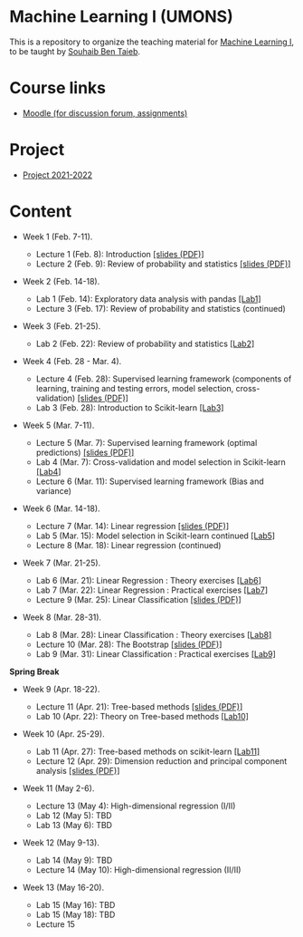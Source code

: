 # Machine Learning I (UMONS)

This is a repository to organize the teaching material for [Machine Learning I](https://applications.umons.ac.be/web/en/pde/2021-2022/aa/S-INFO-256.htm), to be taught by [Souhaib Ben Taieb](http://www.souhaib-bentaieb.com).

# Course links

- [Moodle (for discussion forum, assignments)](https://moodle.umons.ac.be/course/view.php?id=2785)

# Project 

- [Project 2021-2022](./project)

# Content

- Week 1 (Feb. 7-11). 
  - Lecture 1 (Feb. 8): Introduction [[slides (PDF)]](./slides/1-ml-introduction.pdf)
  - Lecture 2 (Feb. 9): Review of probability and statistics [[slides (PDF)]](./slides/1-ml-prob-stats-review.pdf)

- Week 2 (Feb. 14-18). 
  - Lab 1 (Feb. 14): Exploratory data analysis with pandas [[Lab1]](./labs/Lab1 )
  - Lecture 3 (Feb. 17): Review of probability and statistics (continued)
  
- Week 3 (Feb. 21-25). 
   - Lab 2 (Feb. 22): Review of probability and statistics [[Lab2]](./labs/Lab2)

- Week 4 (Feb. 28 - Mar. 4). 
  - Lecture 4 (Feb. 28): Supervised learning framework (components of learning, training and testing errors, model selection, cross-validation) [[slides (PDF)]](./slides/2-ml-learning-framework.pdf)
  - Lab 3 (Feb. 28): Introduction to Scikit-learn [[Lab3]](./labs/Lab3)

- Week 5 (Mar. 7-11). 
  - Lecture 5 (Mar. 7): Supervised learning framework (optimal predictions) [[slides (PDF)]](./slides/3-ml-optimal-predictions.pdf)
  - Lab 4 (Mar. 7): Cross-validation and model selection in Scikit-learn [[Lab4]](./labs/Lab4)
  - Lecture 6 (Mar. 11): Supervised learning framework (Bias and variance) 

- Week 6 (Mar. 14-18). 
  - Lecture 7 (Mar. 14): Linear regression [[slides (PDF)]](./slides/4-ml-linear-regression.pdf)
  - Lab 5 (Mar. 15): Model selection in Scikit-learn continued [[Lab5]](./labs/Lab5) 
  - Lecture 8 (Mar. 18): Linear regression (continued)

- Week 7 (Mar. 21-25). 
  - Lab 6 (Mar. 21): Linear Regression : Theory exercises [[Lab6]](./labs/Lab6)
  - Lab 7 (Mar. 22): Linear Regression : Practical exercises [[Lab7]](./labs/Lab7)
  - Lecture 9 (Mar. 25): Linear Classification [[slides (PDF)]](./slides/4-ml-linear-classification.pdf)

- Week 8 (Mar. 28-31). 
  - Lab 8 (Mar. 28): Linear Classification : Theory exercises [[Lab8]](./labs/Lab8)
  - Lecture 10 (Mar. 28): The Bootstrap  [[slides (PDF)]](./slides/6-bootstrap.pdf)
  - Lab 9 (Mar. 31): Linear Classification : Practical exercises [[Lab9]](./labs/Lab9)


**Spring Break**


- Week 9 (Apr. 18-22). 
  - Lecture 11 (Apr. 21): Tree-based methods [[slides (PDF)]](./slides/7-tree-based-methods/7-tree-based-methods.pdf)
  - Lab 10 (Apr. 22): Theory on Tree-based methods [[Lab10]](./labs/Lab10)
 
- Week 10 (Apr. 25-29). 
  -  Lab 11 (Apr. 27): Tree-based methods on scikit-learn [[Lab11]](./labs/Lab11)
  - Lecture 12  (Apr. 29): Dimension reduction and principal component analysis [[slides (PDF)]](./slides/8-dimension-reduction/8-dimension-reduction.pdf)

- Week 11 (May 2-6). 
  - Lecture 13 (May 4): High-dimensional regression (I/II)
  - Lab 12 (May 5): TBD
  - Lab 13 (May 6): TBD

- Week 12 (May 9-13). 
  - Lab 14 (May 9): TBD
  - Lecture 14 (May 10): High-dimensional regression (II/II)

- Week 13 (May 16-20). 
  - Lab 15 (May 16): TBD
  - Lab 15 (May 18): TBD
  - Lecture 15


